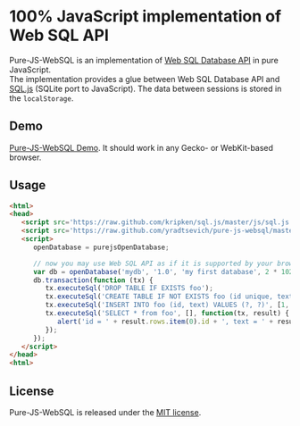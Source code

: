 # 100% JavaScript implementation of Web SQL API
Pure-JS-WebSQL is an implementation of [Web SQL Database API](http://www.w3.org/TR/webdatabase/) in pure JavaScript.  
The implementation provides a glue between Web SQL Database API and [SQL.js](https://github.com/kripken/sql.js) (SQLite port to JavaScript). The data between sessions is stored in the `localStorage`.

## Demo
[Pure-JS-WebSQL Demo](http://htmlpreview.github.com/?https://github.com/yradtsevich/pure-js-websql/blob/master/test/index.html). It should work in any Gecko- or WebKit-based browser.

## Usage

```html
<html>
<head>
   <script src='https://raw.github.com/kripken/sql.js/master/js/sql.js'></script>
   <script src='https://raw.github.com/yradtsevich/pure-js-websql/master/js/purejswebsql.js'></script>
   <script>
      openDatabase = purejsOpenDatabase;

      // now you may use Web SQL API as if it is supported by your browser:
      var db = openDatabase('mydb', '1.0', 'my first database', 2 * 1024 * 1024);
      db.transaction(function (tx) {
	     tx.executeSql('DROP TABLE IF EXISTS foo');
         tx.executeSql('CREATE TABLE IF NOT EXISTS foo (id unique, text)');
         tx.executeSql('INSERT INTO foo (id, text) VALUES (?, ?)', [1, 'synergies']);
         tx.executeSql('SELECT * from foo', [], function(tx, result) {
            alert('id = ' + result.rows.item(0).id + ', text = ' + result.rows.item(0).text)
         });
      });
   </script>
</head>
<html>
```
## License
Pure-JS-WebSQL is released under the [MIT license](http://opensource.org/licenses/MIT).
